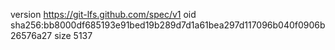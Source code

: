 version https://git-lfs.github.com/spec/v1
oid sha256:bb8000df685193e91bed19b289d7d1a61bea297d117096b040f0906b26576a27
size 5137
